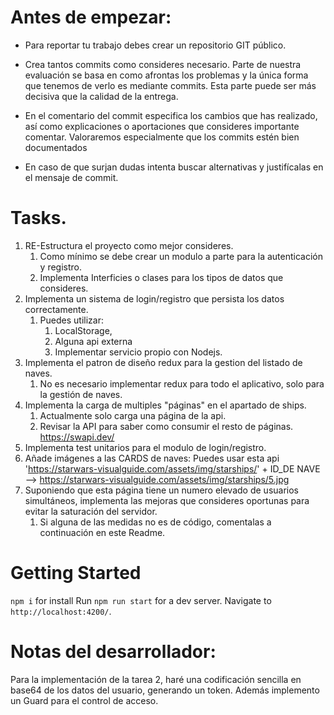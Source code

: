# Antes de empezar:
- Para reportar tu trabajo debes crear un repositorio GIT público.

- Crea tantos commits como consideres necesario. Parte de nuestra evaluación se basa en como afrontas los problemas y la única forma que tenemos de verlo es mediante commits. Esta parte puede ser más decisiva que la calidad de la entrega.
- En el comentario del commit especifica los cambios que has realizado, así como explicaciones o aportaciones que consideres importante comentar. Valoraremos especialmente que los commits estén bien documentados
- En caso de que surjan dudas intenta buscar alternativas y justifícalas en el mensaje de commit.

# Tasks.

1.  RE-Estructura el proyecto como mejor consideres. 
    1.  Como mínimo se debe crear un modulo a parte para la autenticación y registro.
    2.  Implementa Interficies  o clases  para los tipos de datos que consideres.
2. Implementa un sistema de login/registro que persista los datos correctamente.
   1. Puedes utilizar:
      1. LocalStorage, 
      2. Alguna api externa
      3. Implementar servicio propio con Nodejs.
3. Implementa el patron de diseño redux para la gestion del listado de naves.
   1. No es necesario implementar redux para todo el aplicativo, solo para la gestión de naves.
4.  Implementa la carga de multiples "páginas" en el apartado de ships.
    1.   Actualmente solo carga una página de la api.
    2.   Revisar la API para saber como consumir el resto de páginas. https://swapi.dev/
5.  Implementa test unitarios para el modulo de login/registro.
6.  Añade imágenes a las CARDS de naves: Puedes usar esta api  'https://starwars-visualguide.com/assets/img/starships/' + ID_DE NAVE -->  https://starwars-visualguide.com/assets/img/starships/5.jpg
7.  Suponiendo que esta página tiene un numero elevado de usuarios simultáneos, implementa las mejoras que consideres oportunas para evitar la saturación del servidor.
    1.  Si alguna de las medidas no es de código, comentalas a continuación en este Readme.


# Getting Started 

`npm i`  for install
Run `npm run start` for a dev server. 
Navigate to `http://localhost:4200/`.


# Notas del desarrollador:
Para la implementación de la tarea 2, haré una codificación sencilla en base64 de los datos del usuario, generando un token.
Además implemento un Guard para el control de acceso. 

